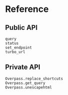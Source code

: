 # Reference

## Public API

```@docs
query
status
set_endpoint
turbo_url
```  

## Private API

```@docs
Overpass.replace_shortcuts
Overpass.get_query
Overpass.unescapehtml
```